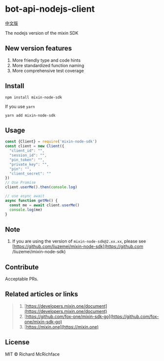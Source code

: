 # bot-api-nodejs-client
[中文版](./README.zh-CN.md)

The nodejs version of the mixin SDK

## New version features
1. More friendly type and code hints
2. More standardized function naming
3. More comprehensive test coverage

## Install
```shell
npm install mixin-node-sdk
```
If you use `yarn`
```shell
yarn add mixin-node-sdk
```

## Usage
```js
const {Client} = require('mixin-node-sdk')
const client = new Client({
  "client_id": "",
  "session_id": "",
  "pin_token": "",
  "private_key": "",
  "pin": "",
  "client_secret": ""
})
// Use Promise
client.userMe().then(console.log)

// use async await
async function getMe() {
  const me = await client.userMe()
  console.log(me)
}
```



## Note
1. If you are using the version of `mixin-node-sdk@2.xx.xx`, please see [https://github.com/liuzemei/mixin-node-sdk](https://github.com /liuzemei/mixin-node-sdk)



## Contribute

Acceptable PRs.


## Related articles or links
> 1. [https://developers.mixin.one/document](https://developers.mixin.one/document)
> 2. [https://github.com/fox-one/mixin-sdk-go](https://github.com/fox-one/mixin-sdk-go)
> 3. [https://mixin.one](https://mixin.one)



## License

MIT © Richard McRichface
